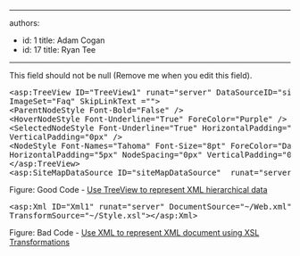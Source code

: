 

---
authors:
  - id: 1
    title: Adam Cogan
  - id: 17
    title: Ryan Tee
---




<span class='intro'> This field should not be null (Remove me when you edit this field). </span>


  <pre class="brush&#58;c-sharp">&lt;asp&#58;TreeView ID=&quot;TreeView1&quot; runat=&quot;server&quot; DataSourceID=&quot;siteMapDataSource&quot;
ImageSet=&quot;Faq&quot; SkipLinkText =&quot;&quot;&gt; 
&lt;ParentNodeStyle Font-Bold=&quot;False&quot; /&gt; 
&lt;HoverNodeStyle Font-Underline=&quot;True&quot; ForeColor=&quot;Purple&quot; /&gt;   
&lt;SelectedNodeStyle Font-Underline=&quot;True&quot; HorizontalPadding=&quot;0px&quot;
VerticalPadding=&quot;0px&quot; /&gt; 
&lt;NodeStyle Font-Names=&quot;Tahoma&quot; Font-Size=&quot;8pt&quot; ForeColor=&quot;DarkBlue&quot;
HorizontalPadding=&quot;5px&quot; NodeSpacing=&quot;0px&quot; VerticalPadding=&quot;0px&quot; /&gt;
&lt;/asp&#58;TreeView&gt;
&lt;asp&#58;SiteMapDataSource ID=&quot;siteMapDataSource&quot;  runat=&quot;server&quot; /&gt;                    </pre>
<span class="ms-rteCustom-FigureGood">Figure&#58; Good Code - <a href="http&#58;//www.ssw.com.au/Demos/03TreeView/Default.aspx">Use TreeView to represent XML hierarchical data</a></span>
<pre class="brush&#58;c-sharp">&lt;asp&#58;Xml ID=&quot;Xml1&quot; runat=&quot;server&quot; DocumentSource=&quot;~/Web.xml&quot;
TransformSource=&quot;~/Style.xsl&quot;&gt;&lt;/asp&#58;Xml&gt; </pre>
<span class="ms-rteCustom-FigureBad">Figure&#58; Bad Code - <a href="http&#58;//www.ssw.com.au/Demos/03TreeView/XML.aspx">Use XML to represent XML document using XSL Transformations</a></span>



